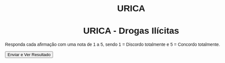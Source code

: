 # URICA
<!DOCTYPE html>
<html lang="pt-br">
<head>
  <meta charset="UTF-8">
  <title>URICA - Questionário para Drogas Ilícitas</title>
  <style>
    body { font-family: Arial, sans-serif; padding: 20px; max-width: 800px; margin: auto; }
    h1 { text-align: center; }
    .question { margin: 15px 0; }
    label { display: block; margin-bottom: 5px; }
    .result { margin-top: 30px; padding: 15px; background: #f0f0f0; border-radius: 10px; }
  </style>
</head>
<body>

<h1>URICA - Drogas Ilícitas</h1>
<p>Responda cada afirmação com uma nota de 1 a 5, sendo 1 = Discordo totalmente e 5 = Concordo totalmente.</p>

<form id="uricaForm">
  <div id="questions"></div>
  <button type="submit">Enviar e Ver Resultado</button>
</form>

<div class="result" id="result" style="display:none;"></div>

<script>
const questions = [
  "Não tenho nenhum problema com drogas que precise ser mudado.",
  "Acho que não preciso mudar nada sobre o uso de drogas.",
  "As pessoas exageram quando dizem que tenho problema com drogas.",
  "Estou satisfeito com o meu uso de drogas atual.",
  "Meu uso de drogas não é um problema para mim.",
  "As críticas sobre meu uso de drogas são injustas.",
  "Não vejo razão para parar de usar drogas.",
  "Não tenho interesse em mudar meu uso de drogas agora.",
  "Tenho pensado que devo mudar meu uso de drogas.",
  "Tenho me preocupado com as consequências do uso de drogas.",
  "Às vezes penso que estou perdendo o controle com as drogas.",
  "Estou começando a perceber que o uso de drogas pode ser um problema.",
  "Tenho pensado nos motivos para parar de usar drogas.",
  "Fico dividido entre continuar e parar de usar drogas.",
  "Às vezes quero parar, mas não sei se consigo.",
  "Acho que poderia me beneficiar se mudasse meu comportamento com drogas.",
  "Estou tomando medidas concretas para parar de usar drogas.",
  "Já comecei a mudar meu comportamento com relação às drogas.",
  "Tenho evitado situações que me levam ao uso de drogas.",
  "Estou determinado a parar de usar drogas.",
  "Estou fazendo algo que realmente vai me ajudar a parar de usar.",
  "Tenho feito planos para mudar meu uso de drogas.",
  "Estou comprometido com a mudança do meu comportamento.",
  "Já iniciei uma mudança na forma como lido com drogas.",
  "Estou trabalhando para manter as mudanças que fiz no meu uso de drogas.",
  "É importante continuar evitando recaídas.",
  "Tenho aprendido a lidar com situações de risco.",
  "Já mudei, mas sei que preciso continuar alerta.",
  "Estou mais confiante em manter a mudança que fiz.",
  "Posso lidar com tentações sem usar drogas.",
  "Aprendi estratégias para manter minha recuperação.",
  "Pode ser necessário manter o controle do uso de drogas para sempre."
];

const stages = ["PC","PC","PC","PC","PC","PC","PC","PC",
                "C","C","C","C","C","C","C","C",
                "A","A","A","A","A","A","A","A",
                "M","M","M","M","M","M","M","M"];

const interpretations = {
  PC: "Você se encontra no estágio de Pré-contemplação...",
  C: "Você está no estágio de Contemplação...",
  A: "Você está no estágio de Ação...",
  M: "Você está no estágio de Manutenção..."
};

const questionDiv = document.getElementById("questions");

questions.forEach((q, i) => {
  const container = document.createElement("div");
  container.className = "question";
  const label = document.createElement("label");
  label.textContent = `${i+1}. ${q}`;
  container.appendChild(label);

  for (let j = 1; j <= 5; j++) {
    const radio = document.createElement("input");
    radio.type = "radio";
    radio.name = `q${i}`;
    radio.value = j;
    radio.required = true;
    container.appendChild(radio);
    container.appendChild(document.createTextNode(` ${j} `));
  }
  questionDiv.appendChild(container);
});

document.getElementById("uricaForm").addEventListener("submit", function(e) {
  e.preventDefault();
  const results = { PC: [], C: [], A: [], M: [] };

  for (let i = 0; i < 32; i++) {
    const val = parseInt(document.querySelector(`input[name="q${i}"]:checked`).value);
    results[stages[i]].push(val);
  }

  const avg = {};
  for (const s in results) {
    avg[s] = (results[s].reduce((a,b)=>a+b,0) / results[s].length).toFixed(2);
  }

  const highest = Object.entries(avg).reduce((a, b) => a[1] > b[1] ? a : b);

  const resultDiv = document.getElementById("result");
  resultDiv.style.display = "block";
  resultDiv.innerHTML = `
    <h3>Resultado:</h3>
    <p><strong>Pré-contemplação:</strong> ${avg.PC}</p>
    <p><strong>Contemplação:</strong> ${avg.C}</p>
    <p><strong>Ação:</strong> ${avg.A}</p>
    <p><strong>Manutenção:</strong> ${avg.M}</p>
    <p><strong>Estágio predominante:</strong> ${highest[0]}</p>
    <p><em>${interpretations[highest[0]]}</em></p>
  `;
});
</script>

</body>
</html
